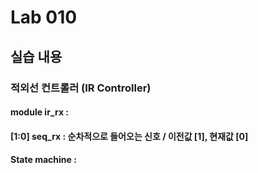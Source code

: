 # Lab 010
## 실습 내용
### 적외선 컨트롤러 (IR Controller) 
#### **module ir_rx** :  
#### **[1:0] seq_rx** :  순차적으로 들어오는 신호 / 이전값 [1], 현재값 [0] 
#### **State machine** : 
<!--stackedit_data:
eyJoaXN0b3J5IjpbMTAwOTU4ODE1NSwyMjI0Nzc3NTQsOTk1Nz
M0OTMsLTk3NzAzNTc1NSwtMTkwNDc4MDIzMSwtMzMyNDU1MzYz
XX0=
-->